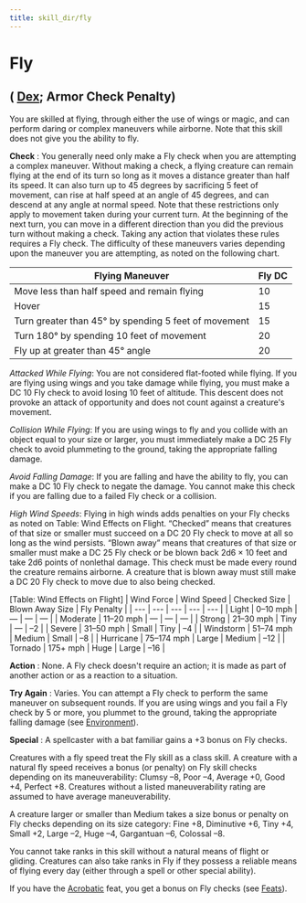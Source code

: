 ```yaml
---
title: skill_dir/fly
---
```

# Fly

## ( [Dex](../gettingStarted#_dexterity); Armor Check Penalty)

You are skilled at flying, through either the use of wings or magic, and can perform daring or complex maneuvers while airborne. Note that this skill does not give you the ability to fly.

**Check** : You generally need only make a Fly check when you are attempting a complex maneuver. Without making a check, a flying creature can remain flying at the end of its turn so long as it moves a distance greater than half its speed. It can also turn up to 45 degrees by sacrificing 5 feet of movement, can rise at half speed at an angle of 45 degrees, and can descend at any angle at normal speed. Note that these restrictions only apply to movement taken during your current turn. At the beginning of the next turn, you can move in a different direction than you did the previous turn without making a check. Taking any action that violates these rules requires a Fly check. The difficulty of these maneuvers varies depending upon the maneuver you are attempting, as noted on the following chart.

| Flying Maneuver | Fly DC |
| --- | --- |
| Move less than half speed and remain flying | 10 |
| Hover | 15 |
| Turn greater than 45° by spending 5 feet of movement | 15 |
| Turn 180° by spending 10 feet of movement | 20 |
| Fly up at greater than 45° angle | 20 |

_Attacked While Flying_: You are not considered flat-footed while flying. If you are flying using wings and you take damage while flying, you must make a DC 10 Fly check to avoid losing 10 feet of altitude. This descent does not provoke an attack of opportunity and does not count against a creature's movement.

_Collision While Flying_: If you are using wings to fly and you collide with an object equal to your size or larger, you must immediately make a DC 25 Fly check to avoid plummeting to the ground, taking the appropriate falling damage.

_Avoid Falling Damage_: If you are falling and have the ability to fly, you can make a DC 10 Fly check to negate the damage. You cannot make this check if you are falling due to a failed Fly check or a collision.

_High Wind Speeds_: Flying in high winds adds penalties on your Fly checks as noted on Table: Wind Effects on Flight. “Checked” means that creatures of that size or smaller must succeed on a DC 20 Fly check to move at all so long as the wind persists. “Blown away” means that creatures of that size or smaller must make a DC 25 Fly check or be blown back 2d6 × 10 feet and take 2d6 points of nonlethal damage. This check must be made every round the creature remains airborne. A creature that is blown away must still make a DC 20 Fly check to move due to also being checked.

[Table: Wind Effects on Flight]
| Wind Force | Wind Speed | Checked Size | Blown Away Size | Fly Penalty |
| --- | --- | --- | --- | --- |
| Light | 0–10 mph | — | — | — |
| Moderate | 11–20 mph | — | — | — |
| Strong | 21–30 mph | Tiny | — | –2 |
| Severe | 31–50 mph | Small | Tiny | –4 |
| Windstorm | 51–74 mph | Medium | Small | –8 |
| Hurricane | 75–174 mph | Large | Medium | –12 |
| Tornado | 175+ mph | Huge | Large | –16 |

**Action** : None. A Fly check doesn't require an action; it is made as part of another action or as a reaction to a situation.

**Try Again** : Varies. You can attempt a Fly check to perform the same maneuver on subsequent rounds. If you are using wings and you fail a Fly check by 5 or more, you plummet to the ground, taking the appropriate falling damage (see [Environment](../environment)).

**Special** : A spellcaster with a bat familiar gains a +3 bonus on Fly checks.

Creatures with a fly speed treat the Fly skill as a class skill. A creature with a natural fly speed receives a bonus (or penalty) on Fly skill checks depending on its maneuverability: Clumsy –8, Poor –4, Average +0, Good +4, Perfect +8. Creatures without a listed maneuverability rating are assumed to have average maneuverability.

A creature larger or smaller than Medium takes a size bonus or penalty on Fly checks depending on its size category: Fine +8, Diminutive +6, Tiny +4, Small +2, Large –2, Huge –4, Gargantuan –6, Colossal –8.

You cannot take ranks in this skill without a natural means of flight or gliding. Creatures can also take ranks in Fly if they possess a reliable means of flying every day (either through a spell or other special ability).

If you have the [Acrobatic](../feats#_acrobatic) feat, you get a bonus on Fly checks (see [Feats](../feats)).

